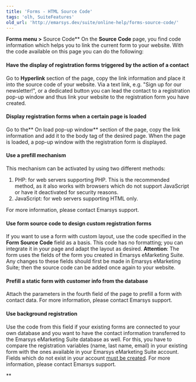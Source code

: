```yaml
---
title: 'Forms - HTML Source Code'
tags: 'olh, SuiteFeatures'
old_url: 'http://emarsys.dev/suite/online-help/forms-source-code/'
---
```


**Forms menu >** Source Code** On the **Source** **Code** page, you find code information which helps you to link the current form to your website. With the code available on this page you can do the following:

#### Have the display of registration forms triggered by the action of a contact

 Go to **Hyperlink** section of the page, copy the link information and place it into the source code of your website. Via a text link, e.g. "Sign up for our newsletter!", or a dedicated button you can lead the contact to a registration pop-up window and thus link your website to the registration form you have created.

#### Display registration forms when a certain page is loaded

 Go to the** On load pop-up window** section of the page, copy the link information and add it to the body tag of the desired page. When the page is loaded, a pop-up window with the registration form is displayed.

#### Use a prefill mechanism

 This mechanism can be activated by using two different methods:

1. PHP: for web servers supporting PHP. This is the recommended method, as it also works with browsers which do not support JavaScript or have it deactivated for security reasons.
2. JavaScript: for web servers supporting HTML only.

 For more information, please contact Emarsys support.

#### Use form source code to design custom registration forms

 If you want to use a form with custom layout, use the code specified in the **Form** **Source** **Code** field as a basis. This code has no formatting; you can integrate it in your page and adapt the layout as desired. **Attention**: The form uses the fields of the form you created in Emarsys eMarketing Suite. Any changes to these fields should first be made in Emarsys eMarketing Suite; then the source code can be added once again to your website.

#### Prefill a static form with customer info from the database

 Attach the parameters in the fourth field of the page to prefill a form with contact data. For more information, please contact Emarsys support.

#### Use background registration

 Use the code from this field if your existing forms are connected to your own database and you want to have the contact information transferred to the Emarsys eMarketing Suite database as well. For this, you have to compare the registration variables (name, last name, email) in your existing form with the ones available in your Emarsys eMarketing Suite account. Fields which do not exist in your account [must be created](/olh/forms-data-fields.md "Forms – Data Fields"). For more information, please contact Emarsys support.

**